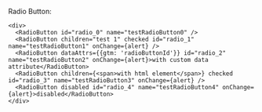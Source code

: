 Radio Button:

    <div>
      <RadioButton id="radio_0" name="testRadioButton0" />
      <RadioButton children="test 1" checked id="radio_1" name="testRadioButton1" onChange={alert} />
      <RadioButton dataAttrs={{gtm: 'radioButtonId'}} id="radio_2" name="testRadioButton2" onChange={alert}>with custom data attribute</RadioButton>
      <RadioButton children={<span>with html element</span>} checked id="radio_3" name="testRadioButton3" onChange={alert} />
      <RadioButton disabled id="radio_4" name="testRadioButton4" onChange={alert}>disabled</RadioButton>
    </div>
